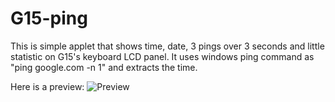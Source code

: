 G15-ping
========
This is simple applet that shows time, date, 3 pings over 3 seconds and little statistic on G15's keyboard LCD panel.
It uses windows ping command as "ping google.com -n 1" and extracts the time.

Here is a preview:
![Preview](https://raw.github.com/biosek/G15-ping/master/raw/G15-ping.jpg)
